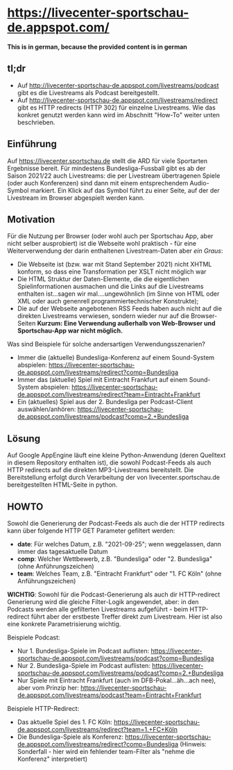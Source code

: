 # https://livecenter-sportschau-de.appspot.com/

**This is in german, because the provided content is in german**

## tl;dr ##
* Auf http://livecenter-sportschau-de.appspot.com/livestreams/podcast gibt es die Livestreams als Podcast bereitgestellt.
* Auf http://livecenter-sportschau-de.appspot.com/livestreams/redirect gibt es HTTP redirects (HTTP 302) für einzelne Livestreams.
Wie das konkret genutzt werden kann wird im Abschnitt "How-To" weiter unten beschrieben.

## Einführung ##

Auf https://livecenter.sportschau.de stellt die ARD für viele Sportarten Ergebnisse bereit. Für mindestens Bundesliga-Fussball gibt es ab der Saison 2021/22 auch Livestreams: die per Livestream übertragenen Spiele (oder auch Konferenzen) sind dann mit einem entsprechendem Audio-Symbol markiert. Ein Klick auf das Symbol führt zu einer Seite, auf der der Livestream im Browser abgespielt werden kann.

## Motivation ##

Für die Nutzung per Browser (oder wohl auch per Sportschau App, aber nicht selber ausprobiert) ist die Webseite wohl praktisch - für eine Weiterverwendung der darin enthaltenen Livestream-Daten aber *ein Graus*: 
* Die Webseite ist (bzw. war mit Stand September 2021) nicht XHTML konform, so dass eine Transformation per XSLT nicht möglich war
* Die HTML Struktur der Daten-Elemente, die die eigentlichen Spielinformationen ausmachen und die Links auf die Livestreams enthalten ist...sagen wir mal....ungewöhnlich (im Sinne von HTML oder XML oder auch genenrell programmiertechnischer Konstrukte);
* Die auf der Webseite angebotenen RSS Feeds haben auch nicht auf die direkten Livestreams verwiesen, sondern wieder nur auf die Browser-Seiten
**Kurzum: Eine Verwendung außerhalb von Web-Browser und Sportschau-App war nicht möglich.**

Was sind Beispiele für solche andersartigen Verwendungsszenarien?
* Immer die (aktuelle) Bundesliga-Konferenz auf einem Sound-System abspielen: https://livecenter-sportschau-de.appspot.com/livestreams/redirect?comp=Bundesliga
* Immer das (aktuelle) Spiel mit Eintracht Frankfurt auf einem Sound-System abspielen: https://livecenter-sportschau-de.appspot.com/livestreams/redirect?team=Eintracht+Frankfurt
* Ein (aktuelles) Spiel aus der 2. Bundesliga per Podcast-Client auswählen/anhören: https://livecenter-sportschau-de.appspot.com/livestreams/podcast?comp=2.+Bundesliga

## Lösung ##

Auf Google AppEngine läuft eine kleine Python-Anwendung (deren Quelltext in diesem Repository enthalten ist), die sowohl Podcast-Feeds als auch HTTP redirects auf die direkten MP3-Livestreams bereitstellt. Die Bereitstellung erfolgt durch Verarbeitung der von livecenter.sportschau.de bereitgestellten HTML-Seite in python.

## HOWTO ##

Sowohl die Generierung der Podcast-Feeds als auch die der HTTP redirects kann über folgende HTTP GET Parameter gefiltert werden:
* **date**: Für welches Datum, z.B. "2021-09-25"; wenn weggelassen, dann immer das tagesaktuelle Datum
* **comp**: Welcher Wettbewerb, z.B. "Bundesliga" oder "2. Bundesliga" (ohne Anführungszeichen)
* **team**: Welches Team, z.B. "Eintracht Frankfurt" oder "1. FC Köln" (ohne Anführungszeichen)

**WICHTIG**: Sowohl für die Podcast-Generierung als auch dir HTTP-redirect Generierung wird die gleiche Filter-Logik angewendet, aber: in den Podcasts werden alle gefilterten Livestreams aufgeführt - beim HTTP-redirect führt aber der erstbeste Treffer direkt zum Livestream. Hier ist also eine konkrete Parametrisierung wichtig.

Beispiele Podcast:
* Nur 1. Bundesliga-Spiele im Podcast auflisten: https://livecenter-sportschau-de.appspot.com/livestreams/podcast?comp=Bundesliga
* Nur 2. Bundesliga-Spiele im Podcast auflisten: https://livecenter-sportschau-de.appspot.com/livestreams/podcast?comp=2.+Bundesliga
* Nur Spiele mit Eintracht Frankfurt (auch im DFB-Pokal...äh...ach nee), aber vom Prinzíp her: https://livecenter-sportschau-de.appspot.com/livestreams/podcast?team=Eintracht+Frankfurt

Beispiele HTTP-Redirect:
* Das aktuelle Spiel des 1. FC Köln:  https://livecenter-sportschau-de.appspot.com/livestreams/redirect?team=1.+FC+Köln
* Die Bundesliga-Spiele als Konferenz: https://livecenter-sportschau-de.appspot.com/livestreams/redirect?comp=Bundesliga (Hinweis: Sonderfall - hier wird ein fehlender team-Filter als "nehme die Konferenz" interpretiert) 
